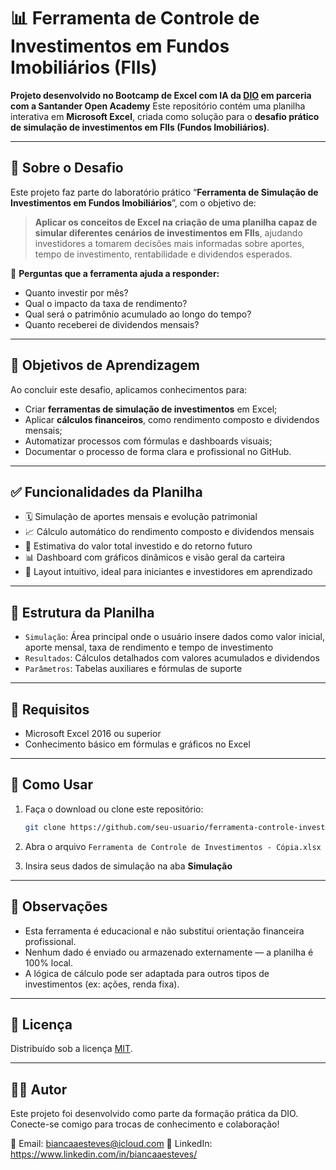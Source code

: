 # 📊 Ferramenta de Controle de Investimentos em Fundos Imobiliários (FIIs)

**Projeto desenvolvido no Bootcamp de Excel com IA da [DIO](https://dio.me) em parceria com a Santander Open Academy**
Este repositório contém uma planilha interativa em **Microsoft Excel**, criada como solução para o **desafio prático de simulação de investimentos em FIIs (Fundos Imobiliários)**.

---

## 🧠 Sobre o Desafio

Este projeto faz parte do laboratório prático “**Ferramenta de Simulação de Investimentos em Fundos Imobiliários**”, com o objetivo de:

> **Aplicar os conceitos de Excel na criação de uma planilha capaz de simular diferentes cenários de investimentos em FIIs**, ajudando investidores a tomarem decisões mais informadas sobre aportes, tempo de investimento, rentabilidade e dividendos esperados.

🔎 **Perguntas que a ferramenta ajuda a responder:**

* Quanto investir por mês?
* Qual o impacto da taxa de rendimento?
* Qual será o patrimônio acumulado ao longo do tempo?
* Quanto receberei de dividendos mensais?

---

## 🎯 Objetivos de Aprendizagem

Ao concluir este desafio, aplicamos conhecimentos para:

* Criar **ferramentas de simulação de investimentos** em Excel;
* Aplicar **cálculos financeiros**, como rendimento composto e dividendos mensais;
* Automatizar processos com fórmulas e dashboards visuais;
* Documentar o processo de forma clara e profissional no GitHub.

---

## ✅ Funcionalidades da Planilha

* 🗓️ Simulação de aportes mensais e evolução patrimonial
* 📈 Cálculo automático do rendimento composto e dividendos mensais
* 🧮 Estimativa do valor total investido e do retorno futuro
* 📊 Dashboard com gráficos dinâmicos e visão geral da carteira
* 📄 Layout intuitivo, ideal para iniciantes e investidores em aprendizado

---

## 📁 Estrutura da Planilha

* `Simulação`: Área principal onde o usuário insere dados como valor inicial, aporte mensal, taxa de rendimento e tempo de investimento
* `Resultados`: Cálculos detalhados com valores acumulados e dividendos
* `Parâmetros`: Tabelas auxiliares e fórmulas de suporte

---

## 📌 Requisitos

* Microsoft Excel 2016 ou superior
* Conhecimento básico em fórmulas e gráficos no Excel

---

## 🚀 Como Usar

1. Faça o download ou clone este repositório:

   ```bash
   git clone https://github.com/seu-usuario/ferramenta-controle-investimentos.git
   ```

2. Abra o arquivo `Ferramenta de Controle de Investimentos - Cópia.xlsx`

3. Insira seus dados de simulação na aba **Simulação**

---

## 📌 Observações

* Esta ferramenta é educacional e não substitui orientação financeira profissional.
* Nenhum dado é enviado ou armazenado externamente — a planilha é 100% local.
* A lógica de cálculo pode ser adaptada para outros tipos de investimentos (ex: ações, renda fixa).

---

## 🧾 Licença

Distribuído sob a licença [MIT](LICENSE).

---

## 🙋‍♂️ Autor

Este projeto foi desenvolvido como parte da formação prática da DIO.
Conecte-se comigo para trocas de conhecimento e colaboração!

📧 Email: biancaaesteves@icloud.com
🔗 LinkedIn: https://www.linkedin.com/in/biancaaesteves/

